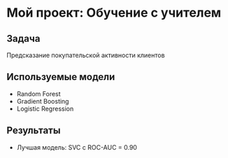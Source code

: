 # Мой проект: Обучение с учителем

## Задача
Предсказание покупательской активности клиентов

## Используемые модели
- Random Forest
- Gradient Boosting
- Logistic Regression

## Результаты
- Лучшая модель: SVC с ROC-AUC = 0.90